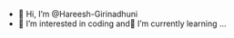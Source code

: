 - 👋 Hi, I’m @Hareesh-Girinadhuni
- 👀 I’m interested in coding and🌱 I’m currently learning ...
<!---
Hareesh-Girinadhuni/Hareesh-Girinadhuni is a ✨ special ✨ repository because its `README.md` (this file) appears on your GitHub profile.
You can click the Preview link to take a look at your changes.
--->
